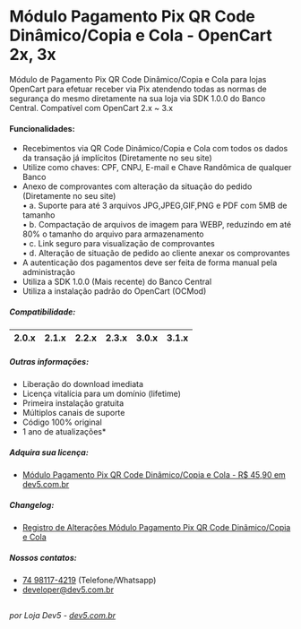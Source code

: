 # Módulo Pagamento Pix QR Code Dinâmico/Copia e Cola - OpenCart 2x, 3x
Módulo de Pagamento Pix QR Code Dinâmico/Copia e Cola para lojas OpenCart para efetuar receber via Pix atendendo todas as normas de segurança do mesmo diretamente na sua loja via SDK 1.0.0 do Banco Central. Compatível com OpenCart 2.x ~ 3.x

#### Funcionalidades:
- Recebimentos via QR Code Dinâmico/Copia e Cola com todos os dados da transação já implícitos (Diretamente no seu site)
- Utilize como chaves: CPF, CNPJ, E-mail e Chave Randômica de qualquer Banco
- Anexo de comprovantes com alteração da situação do pedido (Diretamente no seu site)\
• a. Suporte para até 3 arquivos JPG,JPEG,GIF,PNG e PDF com 5MB de tamanho\
• b. Compactação de arquivos de imagem para WEBP, reduzindo em até 80% o tamanho do arquivo para armazenamento\
• c. Link seguro para visualização de comprovantes\
• d. Alteração de situação de pedido ao cliente anexar os comprovantes
- A autenticação dos pagamentos deve ser feita de forma manual pela administração
- Utiliza a SDK 1.0.0 (Mais recente) do Banco Central
- Utiliza a instalação padrão do OpenCart (OCMod)

##### Compatibilidade:
|2.0.x|2.1.x|2.2.x|2.3.x|3.0.x|3.1.x|
|-|-|-|-|-|-|

##### Outras informações:
- Liberação do download imediata
- Licença vitalícia para um domínio (lifetime)
- Primeira instalação gratuita
- Múltiplos canais de suporte
- Código 100% original
- 1 ano de atualizações*

##### Adquira sua licença:
- [Módulo Pagamento Pix QR Code Dinâmico/Copia e Cola - R$ 45,90 em dev5.com.br](https://dev5.com.br/opencart/pagamentos/pix-qr-dinamico-copia-e-cola)

##### Changelog:
- [Registro de Alterações Módulo Pagamento Pix QR Code Dinâmico/Copia e Cola](https://dev5.com.br/opencart/pagamentos/pix-qr-dinamico-copia-e-cola#changelog)

##### Nossos contatos:
- [74 98117-4219](https://api.whatsapp.com/send?phone=5574981174219) (Telefone/Whatsapp)
- [developer@dev5.com.br](mailto:developer@dev5.com.br)
##
###### por Loja Dev5 - [dev5.com.br](https://dev5.com.br)
